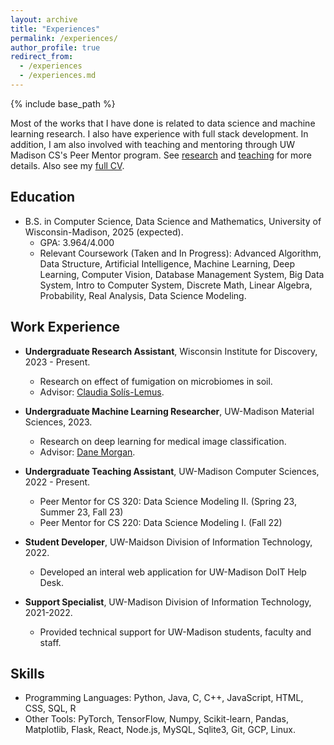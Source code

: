 ```yaml
---
layout: archive
title: "Experiences"
permalink: /experiences/
author_profile: true
redirect_from: 
  - /experiences
  - /experiences.md
---
```


{% include base_path %}

Most of the works that I have done is related to data science and machine learning research. I also have experience with full stack development. In addition, I am also involved with teaching and mentoring through UW Madison CS's Peer Mentor program. See [research](https://tianyi0216.github.io/research/) and [teaching](https://tianyi0216.github.io/teaching/) for more details. Also see my [full CV](https://tianyi0216.github.io/cv/).

## Education

* B.S. in Computer Science, Data Science and Mathematics, University of Wisconsin-Madison, 2025 (expected).
  * GPA: 3.964/4.000
  * Relevant Coursework (Taken and In Progress): Advanced Algorithm, Data Structure, Artificial Intelligence, Machine Learning, Deep Learning, Computer Vision, Database Management System, Big Data System, Intro to Computer System, Discrete Math, Linear Algebra, Probability, Real Analysis, Data Science Modeling.

## Work Experience

* **Undergraduate Research Assistant**, Wisconsin Institute for Discovery, 2023 - Present.
  * Research on effect of fumigation on microbiomes in soil.
  * Advisor: [Claudia Solís-Lemus](https://crsl4.github.io/pages/about.html).

* **Undergraduate Machine Learning Researcher**, UW-Madison Material Sciences, 2023.
  * Research on deep learning for medical image classification.
  * Advisor: [Dane Morgan](https://directory.engr.wisc.edu/mse/Faculty/Morgan_Dane/).

* **Undergraduate Teaching Assistant**, UW-Madison Computer Sciences, 2022 - Present.
  * Peer Mentor for CS 320: Data Science Modeling II. (Spring 23, Summer 23, Fall 23)
  * Peer Mentor for CS 220: Data Science Modeling I. (Fall 22)

* **Student Developer**, UW-Maidson Division of Information Technology, 2022.
  * Developed an interal web application for UW-Madison DoIT Help Desk.

* **Support Specialist**, UW-Madison Division of Information Technology, 2021-2022.
  * Provided technical support for UW-Madison students, faculty and staff.

## Skills

* Programming Languages: Python, Java, C, C++, JavaScript, HTML, CSS, SQL, R
* Other Tools: PyTorch, TensorFlow, Numpy, Scikit-learn, Pandas, Matplotlib, Flask, React, Node.js, MySQL, Sqlite3, Git, GCP, Linux.

